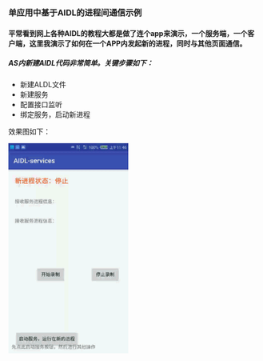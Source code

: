 ### 单应用中基于AIDL的进程间通信示例

#### 平常看到网上各种AIDL的教程大都是做了连个app来演示，一个服务端，一个客户端，这里我演示了如何在一个APP内发起新的进程，同时与其他页面通信。

##### AS内新建AIDL代码非常简单。关键步骤如下：
* 新建ALDL文件    
* 新建服务
* 配置接口监听
* 绑定服务，启动新进程

效果图如下：

 ![aidl-service](https://github.com/hiliving/AIDL-ForService/blob/master/screen.gif)